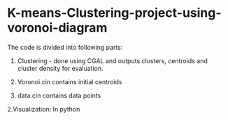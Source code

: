 K-means-Clustering-project-using-voronoi-diagram
================================================
The code is divided into following parts:
1. Clustering - done using CGAL and outputs clusters, centroids and cluster density for evaluation.

  1. Voronoi.cin contains initial centroids
  2. data.cin contains data points

2.Visualization: In python

